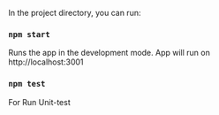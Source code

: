 In the project directory, you can run:

### `npm start`

Runs the app in the development mode.
App will run on http://localhost:3001

### `npm test`

For Run Unit-test
